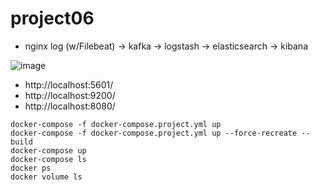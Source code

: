 # project06
- nginx log (w/Filebeat) -> kafka -> logstash -> elasticsearch -> kibana

![image](https://user-images.githubusercontent.com/11022719/90950109-97673f80-e489-11ea-981d-c51f54d7e299.png)

- http://localhost:5601/
- http://localhost:9200/
- http://localhost:8080/

```
docker-compose -f docker-compose.project.yml up
docker-compose -f docker-compose.project.yml up --force-recreate --build 
docker-compose up
docker-compose ls
docker ps
docker volume ls
```
